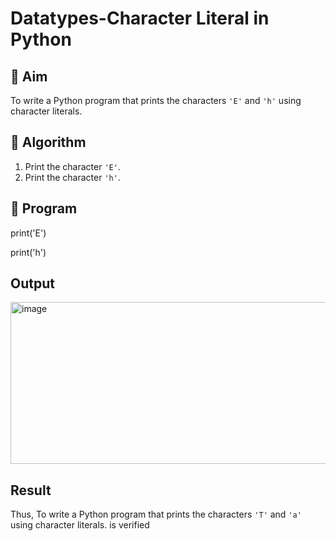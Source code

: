 # Datatypes-Character Literal in Python

## 🎯 Aim
To write a Python program that prints the characters `'E'` and `'h'` using character literals.

## 🧠 Algorithm
1. Print the character `'E'`.
2. Print the character `'h'`.

## 🧾 Program
print('E')

print('h')

## Output
<img width="853" height="259" alt="image" src="https://github.com/user-attachments/assets/90434556-a704-404b-8060-8eba88c58552" />

## Result
Thus,
To write a Python program that prints the characters `'T'` and `'a'` using character literals.
is verified
